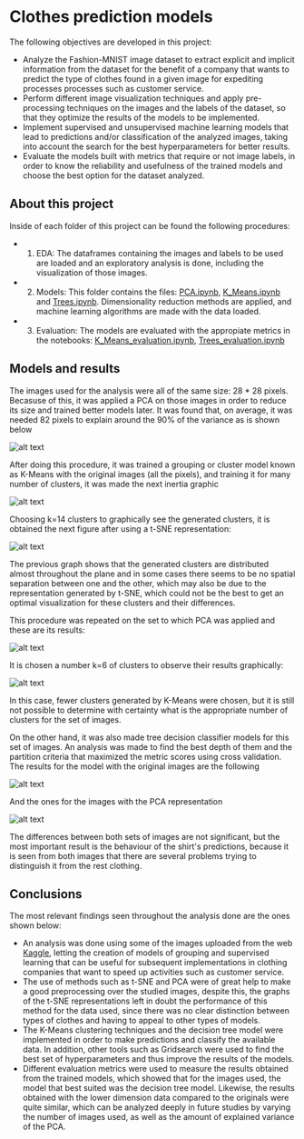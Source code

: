 # Clothes prediction models

The following objectives are developed in this project:

* Analyze the Fashion-MNIST image dataset to extract explicit and implicit information from the dataset for the benefit of a company that wants to predict the type of clothes found in a given image for expediting processes processes such as customer service.
* Perform different image visualization techniques and apply pre-processing techniques on the images and the labels of the dataset, so that they optimize the results of the models to be implemented.
* Implement supervised and unsupervised machine learning models that lead to predictions and/or classification of the analyzed images, taking into account the search for the best hyperparameters for better results.
* Evaluate the models built with metrics that require or not image labels, in order to know the reliability and usefulness of the trained models and choose the best option for the dataset analyzed.

## About this project

Inside of each folder of this project can be found the following procedures:

* 1. EDA: The dataframes containing the images and labels to be used are loaded and an exploratory analysis is done, including the visualization of those images.
* 2. Models: This folder contains the files: [PCA.ipynb](https://github.com/cagutierrezgu/My_Portfolio/blob/9213e638d45ded01d044777bd70f6d5a568afc1c/Clothes%20image%20classification/2.%20Models/1.%20PCA.ipynb), [K_Means.ipynb](https://github.com/cagutierrezgu/My_Portfolio/blob/9213e638d45ded01d044777bd70f6d5a568afc1c/Clothes%20image%20classification/2.%20Models/2.%20K_Means.ipynb) and [Trees.ipynb](https://github.com/cagutierrezgu/My_Portfolio/blob/9213e638d45ded01d044777bd70f6d5a568afc1c/Clothes%20image%20classification/2.%20Models/3.%20Trees.ipynb). Dimensionality reduction methods are applied, and machine learning algorithms are made with the data loaded. 
* 3. Evaluation: The models are evaluated with the appropiate metrics in the notebooks: [K_Means_evaluation.ipynb](https://github.com/cagutierrezgu/My_Portfolio/blob/9213e638d45ded01d044777bd70f6d5a568afc1c/Clothes%20image%20classification/3.%20Evaluation/1.%20K_Means_evaluation.ipynb), [Trees_evaluation.ipynb](https://github.com/cagutierrezgu/My_Portfolio/blob/9213e638d45ded01d044777bd70f6d5a568afc1c/Clothes%20image%20classification/3.%20Evaluation/2.%20Trees_evaluation.ipynb)

## Models and results

The images used for the analysis were all of the same size: 28 * 28 pixels. Becasuse of this, it was applied a PCA on those images in order to reduce its size and trained better models later. It was found that, on average, it was needed 82 pixels to explain around the 90% of the variance as is shown below

![alt text](image/PCA.png)

After doing this procedure, it was trained a grouping or cluster model known as K-Means with the original images (all the pixels), and training it for many number of clusters, it was made the next inertia graphic

![alt text](image/inertia.png)

Choosing k=14 clusters to graphically see the generated clusters, it is obtained the next figure after using a t-SNE representation:

![alt text](image/clusters.png)

The previous graph shows that the generated clusters are distributed almost throughout the plane and in some cases there seems to be no spatial separation between one and the other, which may also be due to the representation generated by t-SNE, which could not be the best to get an optimal visualization for these clusters and their differences.

This procedure was repeated on the set to which PCA was applied and these are its results:

![alt text](image/inertia_pca.png)

It is chosen a number k=6 of clusters to observe their results graphically:

![alt text](image/clusters_pca.png)

In this case, fewer clusters generated by K-Means were chosen, but it is still not possible to determine with certainty what is the appropriate number of clusters for the set of images.

On the other hand, it was also made tree decision classifier models for this set of images. An analysis was made to find the best depth of them and the partition criteria that maximized the metric scores using cross validation. The results for the model with the original images are the following

![alt text](image/confusion.png)

And the ones for the images with the PCA representation

![alt text](image/confusion_pca.png)

The differences between both sets of images are not significant, but the most important result is the behaviour of the shirt's predictions, because it is seen from both images that there are several problems trying to distinguish it from the rest clothing.

## Conclusions

The most relevant findings seen throughout the analysis done are the ones shown below:

* An analysis was done using some of the images uploaded from the web [Kaggle](https://www.kaggle.com/datasets/zalando-research/fashionmnist?select=fashion-mnist_train.csv), letting the creation of models of grouping and supervised learning that can be useful for subsequent implementations in clothing companies that want to speed up activities such as customer service.
* The use of methods such as t-SNE and PCA were of great help to make a good preprocessing over the studied images, despite this, the graphs of the t-SNE representations left in doubt the performance of this method for the data used, since there was no clear distinction between types of clothes and having to appeal to other types of models.
* The K-Means clustering techniques and the decision tree model were implemented in order to make predictions and classify the available data. In addition, other tools such as Gridsearch were used to find the best set of hyperparameters and thus improve the results of the models.
* Different evaluation metrics were used to measure the results obtained from the trained models, which showed that for the images used, the model that best suited was the decision tree model. Likewise, the results obtained with the lower dimension data compared to the originals were quite similar, which can be analyzed deeply in future studies by varying the number of images used, as well as the amount of explained variance of the PCA.
